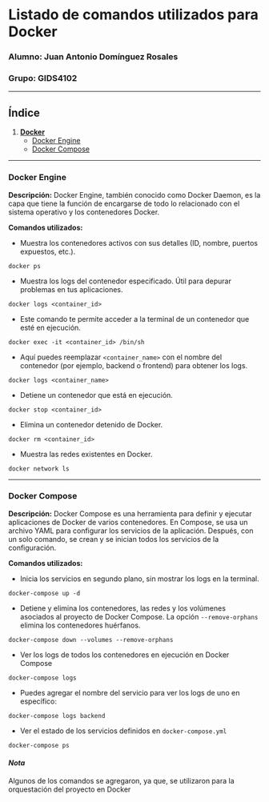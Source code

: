 # Listado de comandos utilizados para Docker

### Alumno: Juan Antonio Domínguez Rosales

### Grupo: GIDS4102

---

## Índice

1. [**Docker**](#docker)
   - [Docker Engine](#docker-engine)
   - [Docker Compose](#docker-compose)

---

### Docker Engine

**Descripción:** Docker Engine, también conocido como Docker Daemon, es la capa que tiene la función de encargarse de todo lo relacionado con el sistema operativo y los contenedores Docker.

**Comandos utilizados:**

- Muestra los contenedores activos con sus detalles (ID, nombre, puertos expuestos, etc.).

```shell
docker ps
```

- Muestra los logs del contenedor especificado. Útil para depurar problemas en tus aplicaciones.

```shell
docker logs <container_id>
```

- Este comando te permite acceder a la terminal de un contenedor que esté en ejecución.

```shell
docker exec -it <container_id> /bin/sh
```

- Aquí puedes reemplazar `<container_name>` con el nombre del contenedor (por ejemplo, backend o frontend) para obtener los logs.

```shell
docker logs <container_name>
```

- Detiene un contenedor que está en ejecución.

```shell
docker stop <container_id>
```

- Elimina un contenedor detenido de Docker.

```shell
docker rm <container_id>
```

- Muestra las redes existentes en Docker.

```shell
docker network ls

```

---

### Docker Compose

**Descripción:** Docker Compose es una herramienta para definir y ejecutar aplicaciones de Docker de varios contenedores. En Compose, se usa un archivo YAML para configurar los servicios de la aplicación. Después, con un solo comando, se crean y se inician todos los servicios de la configuración.

**Comandos utilizados:**

- Inicia los servicios en segundo plano, sin mostrar los logs en la terminal.

```shell
docker-compose up -d
```

- Detiene y elimina los contenedores, las redes y los volúmenes asociados al proyecto de Docker Compose. La opción `--remove-orphans` elimina los contenedores huérfanos.

```shell
docker-compose down --volumes --remove-orphans
```

- Ver los logs de todos los contenedores en ejecución en Docker Compose

```shell
docker-compose logs
```

- Puedes agregar el nombre del servicio para ver los logs de uno en específico:

```shell
docker-compose logs backend
```

- Ver el estado de los servicios definidos en `docker-compose.yml`

```shell
docker-compose ps
```

#### _Nota_

Algunos de los comandos se agregaron, ya que, se utilizaron para la orquestación del proyecto en Docker
